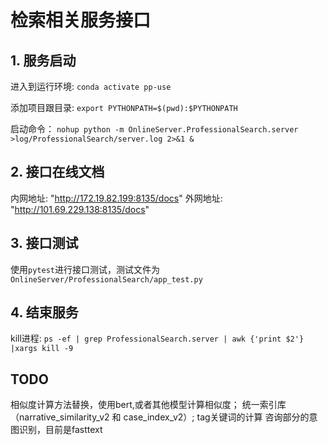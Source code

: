 # 检索相关服务接口

## 1. 服务启动
进入到运行环境: `conda activate pp-use`

添加项目跟目录: `export PYTHONPATH=$(pwd):$PYTHONPATH`

启动命令：
`nohup python -m OnlineServer.ProfessionalSearch.server >log/ProfessionalSearch/server.log 2>&1 &`

## 2. 接口在线文档
内网地址: "http://172.19.82.199:8135/docs"
外网地址: "http://101.69.229.138:8135/docs"

## 3. 接口测试
使用`pytest`进行接口测试，测试文件为`OnlineServer/ProfessionalSearch/app_test.py`

## 4. 结束服务
kill进程: `ps -ef | grep ProfessionalSearch.server | awk {'print $2'} |xargs kill -9`


## TODO
相似度计算方法替换，使用bert,或者其他模型计算相似度；
统一索引库（narrative_similarity_v2 和 case_index_v2）;
tag关键词的计算
咨询部分的意图识别，目前是fasttext


